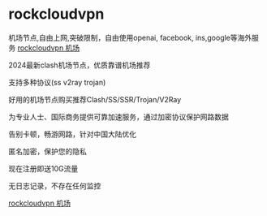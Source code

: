 # rockcloudvpn
机场节点,自由上网,突破限制，自由使用openai, facebook, ins,google等海外服务
<a href="https://ggfbad.com">rockcloudvpn 机场<a>

2024最新clash机场节点，优质靠谱机场推荐

支持多种协议(ss v2ray trojan)

好用的机场节点购买推荐Clash/SS/SSR/Trojan/V2Ray

为专业人士、国际商务提供可靠加速服务，通过加密协议保护网路数据

告别卡顿，畅游网路，针对中国大陆优化

匿名加密，保护您的隐私

现在注册即送10G流量

无日志记录，不存在任何监控

<a href="https://ggfbad.com">rockcloudvpn 机场<a>
